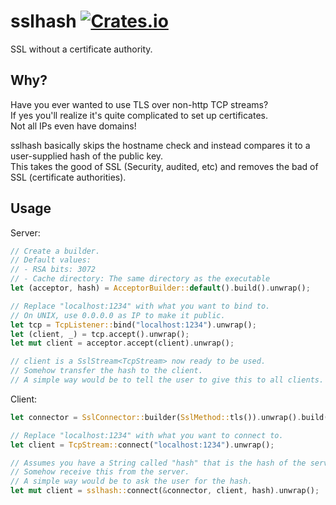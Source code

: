 # sslhash [![Crates.io](https://img.shields.io/crates/v/sslhash.svg)](https://crates.io/crates/sslhash)

SSL without a certificate authority.

## Why?

Have you ever wanted to use TLS over non-http TCP streams?  
If yes you'll realize it's quite complicated to set up certificates.  
Not all IPs even have domains!

sslhash basically skips the hostname check and instead compares it to a user-supplied hash of the public key.  
This takes the good of SSL (Security, audited, etc) and removes the bad of SSL (certificate authorities).

## Usage

Server:

```Rust
// Create a builder.
// Default values:
// - RSA bits: 3072
// - Cache directory: The same directory as the executable
let (acceptor, hash) = AcceptorBuilder::default().build().unwrap();

// Replace "localhost:1234" with what you want to bind to.
// On UNIX, use 0.0.0.0 as IP to make it public.
let tcp = TcpListener::bind("localhost:1234").unwrap();
let (client, _) = tcp.accept().unwrap();
let mut client = acceptor.accept(client).unwrap();

// client is a SslStream<TcpStream> now ready to be used.
// Somehow transfer the hash to the client.
// A simple way would be to tell the user to give this to all clients.
```

Client:

```Rust
let connector = SslConnector::builder(SslMethod::tls()).unwrap().build();

// Replace "localhost:1234" with what you want to connect to.
let client = TcpStream::connect("localhost:1234").unwrap();

// Assumes you have a String called "hash" that is the hash of the server's public key.
// Somehow receive this from the server.
// A simple way would be to ask the user for the hash.
let mut client = sslhash::connect(&connector, client, hash).unwrap();
```
